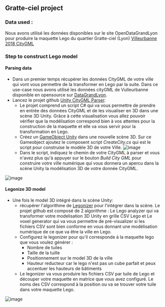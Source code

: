 ## Gratte-ciel project

### Data used :
Nous avons utilisé les données disponibles sur le site OpenDataGrandLyon pour produire la maquette Lego du quartier Gratte-ciel (Lyon)
[Villeurbanne 2018 CityGML](https://data.grandlyon.com/jeux-de-donnees/maquettes-3d-texturees-2018-communes-metropole-lyon/donnees)

### Step to construct Lego model
#### Parsing data
* Dans un premier temps récupérer les données CityGML de votre ville qui vont vous permettre de la transformer en Lego par la suite. Dans ce use-case nous avons utilisé les données cityGML de Vulleurbanne disponible en opensource sur [DataGrandLyon](https://data.grandlyon.com/jeux-de-donnees/maquettes-3d-texturees-2018-communes-metropole-lyon/donnees). 
* Lancez le projet github [Unity CityGML Parser](https://github.com/VCityTeam/UD-CityGMLParser):
  * Le projet comprend un script C# qui va vous permettre de prendre en entrée des données CityGML et de les visualiser en 3D dans une scène 3D Unity. Grâce à cette visualisation vous allez pouvoir vérifier que la modélisation correspond bien à vos attentes pour la construction de la maquette et elle va vous servir pour la transformation en Lego. 
  * Créez un [GameObject Unity](https://docs.unity3d.com/ScriptReference/GameObject.html) dans une nouvelle scène 3D. Sur ce Gameobject ajoutez le composent script _CreateCity.cs_ qui est le script pour construise le modèle 3D de votre Ville.
  ![image](https://user-images.githubusercontent.com/32339907/173315079-34de94ba-85e3-47d7-93d8-fb77460096d0.png)
  * Dans le script, indiquez le chemin de votre CityGML à parser et vous n'avez plus qu'à appuyer sur le bouton _Build City GML_ pour construire votre ville numérique qui vous donnera un apercu dans la scène Unity la modélisation 3D de votre donnée CityGML.

![image](https://user-images.githubusercontent.com/32339907/173318229-263a0b37-c5a7-4e34-bd13-994c97094800.png)


#### Legonize 3D model
* Une fois le model 3D intégré dans la scène Unity:
  * récupérer l'algorithme de [Legonizer](https://github.com/VCityTeam/UD-Legonizer/tree/master/Unity) pour l'intégrer dans la scène. Le projet github est composé de 2 algorithme :  Le Lego analyzer qui va transformer votre modelisation 3D Unity en grille CSV Lego et Le voxel generator qui va vous permettre de pré-visualizer si les fichiers CSV sont bien conforme en vous donnant une modélisation numérique de ce que va être la ville en Lego.
  * Configurez le legonizer pour qu'il corresponde à la maquette lego que vous voulez générer :
    * Nombre de tuiles
    * Taille de la tuille
    * Positionnement sur le model 3D de la ville
    * Hauteur reducteur car le lego n'est pas un cube parfait et peux accentuer les hauteurs de bâtiments
  * Le legonizer va vous produire les fichiers CSV par tuile de Lego et découper votre maquette en matrice que vous avez configuré. Le noms des CSV correspond à la position ou va se trouver votre tuile dans votre maquette Lego. 


![image](https://user-images.githubusercontent.com/32339907/173313306-bf00ff12-fe7d-4f93-a23c-bb4d513bf4ea.png)
